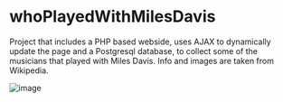 # whoPlayedWithMilesDavis
Project that includes a PHP based webside, uses AJAX to dynamically update the page and a Postgresql database, to collect some of the musicians that played with Miles Davis.
Info and images are taken from Wikipedia.


![image](https://user-images.githubusercontent.com/50556177/177042105-1ae244fe-0057-4c2a-9257-c56128b0ac74.png)
